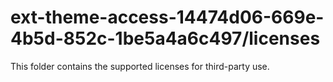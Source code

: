 # ext-theme-access-14474d06-669e-4b5d-852c-1be5a4a6c497/licenses

This folder contains the supported licenses for third-party use.
